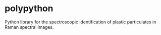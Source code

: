 # polypython
Python library for the spectroscopic identification of plastic particulates in Raman spectral images. 
